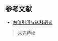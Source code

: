 
## 参考文献

- [右值引用与转移语义](https://www.ibm.com/developerworks/cn/aix/library/1307_lisl_c11/index.html)

>未完待续